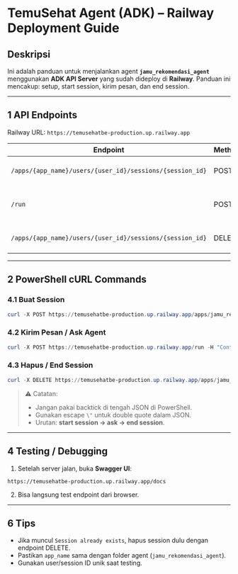 # TemuSehat Agent (ADK) – Railway Deployment Guide

## Deskripsi
Ini adalah panduan untuk menjalankan agent **`jamu_rekomendasi_agent`** menggunakan **ADK API Server** yang sudah dideploy di **Railway**. Panduan ini mencakup: setup, start session, kirim pesan, dan end session.

---

## 1 API Endpoints

Railway URL: `https://temusehatbe-production.up.railway.app`

| Endpoint | Method | Deskripsi |
|----------|--------|-----------|
| `/apps/{app_name}/users/{user_id}/sessions/{session_id}` | POST | Buat / start session |
| `/run` | POST | Kirim pesan ke agent (ask) |
| `/apps/{app_name}/users/{user_id}/sessions/{session_id}` | DELETE | Hapus / end session |

---

## 2 PowerShell cURL Commands

### 4.1 Buat Session
```powershell
curl -X POST https://temusehatbe-production.up.railway.app/apps/jamu_rekomendasi_agent/users/u_123/sessions/s_123 -H "Content-Type: application/json" -d "{\"state\":{}}"
```

### 4.2 Kirim Pesan / Ask Agent
```powershell
curl -X POST https://temusehatbe-production.up.railway.app/run -H "Content-Type: application/json" -d "{\"app_name\":\"jamu_rekomendasi_agent\",\"user_id\":\"u_123\",\"session_id\":\"s_123\",\"new_message\":{\"role\":\"user\",\"parts\":[{\"text\":\"Halo\"}]}}"
```

### 4.3 Hapus / End Session
```powershell
curl -X DELETE https://temusehatbe-production.up.railway.app/apps/jamu_rekomendasi_agent/users/u_123/sessions/s_123
```

> ⚠ Catatan:
> - Jangan pakai backtick di tengah JSON di PowerShell.  
> - Gunakan escape `\"` untuk double quote dalam JSON.  
> - Urutan: **start session → ask → end session**.

---

## 4 Testing / Debugging

1. Setelah server jalan, buka **Swagger UI**:
```
https://temusehatbe-production.up.railway.app/docs
```

2. Bisa langsung test endpoint dari browser.

---

## 6 Tips

- Jika muncul `Session already exists`, hapus session dulu dengan endpoint DELETE.  
- Pastikan `app_name` sama dengan folder agent (`jamu_rekomendasi_agent`).  
- Gunakan user/session ID unik saat testing.

